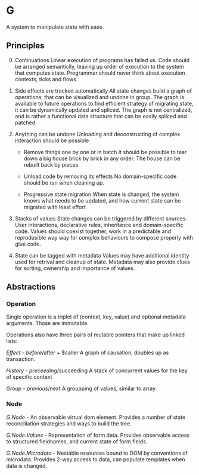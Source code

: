 # G

A system to manipulate state with ease. 


## Principles


0. Continuations 
   Linear execution of programs has failed us. Code should be arranged semanticlly, leaving up order of execution to the system that computes state. Programmer should never think about execution contexts,
   ticks and flows.

1. Side effects are tracked automatically
   All state changes build a graph of operations, that can be visualized and undone in group. The graph is available to future operations to find efficient strategy of migrating state, it can be dynamically updated and spliced. The graph is not centralized, and is rather a functional data structure that can be easily spliced and patched. 

2. Anything can be undone
   Unloading and deconstructing of complex interaction should be possible 

   *  Remove things one by one or in batch
      It should be possible to tear down a big house brick by brick in any order.
      The house can be rebuilt back by pieces 

   *  Unload code by removing its effects
    No domain-specific code should be ran when cleaning up.

   *  Progressive state migration
      When state is changed, the system knows what needs to be updated, and how current state can be migrated with least effort

3. Stacks of values
   State changes can be triggered by different sources: User interactions, declarative rules, inheritance and domain-specific code. Values should coexist together, work in a predictable and reprodusible way way for complex behaviours to compose properly with glue code.

4. State can be tagged with metadata
   Values may have additional identity used for retrival and cleanup of state. Metadata may also provide clues for sorting, ownership and importance of values.
   


## Abstractions

### Operation
Single operation is a triplet of (context, key, value) 
and optional metadata arguments. Those are immutable.

Operations also have three pairs of mutable pointers that 
make up linked lists:

*Effect*  - $before/$after + $caller
A graph of causation, doubles up as transaction. 

*History* - $preceeding/$succeeding 
A stack of concurrent values for the key of specific context

*Group*   - $previous/$next 
A groupping of values, similar to array.


### Node

*G.Node* - An observable virtual dom element. Provides a number of state reconciliation strategies and ways to build the tree.

*G.Node.Values* - Representation of form data. Provides observable access to structured fieldnames, and current state of form fields.

*G.Node.Microdata* - Nestable resources bound to DOM by conventions of microdata. Provides 2-way access to data, can populate templates when data is changed.
###
